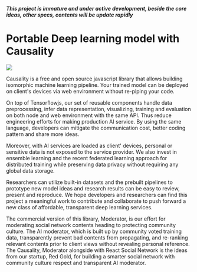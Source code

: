 ***This project is immature
and under active development, beside the core ideas, other specs, contents will be update rapidly***

# Portable Deep learning model with Causality

![](./manual/asset/coffee-main.jpg)

Causality is a free and open source javascript library that allows building isomorphic machine learning pipeline. Your trained model can be deployed on client's devices via web environment without re-piping your code. 

On top of Tensorflowjs, our set of reusable components handle data preprocessing, infer data representation, visualizing, training and evaluation on both node and web environment with the same API. Thus reduce engineering efforts for making production AI service. By using the same language, developers can mitigate the communication cost, better coding pattern and share more ideas. 

Moreover, with AI services are loaded as client' devices, personal or sensitive data is not exposed to the service provider. We also invest in ensemble learning and the recent federated learning approach for distributed training while preserving data privacy without requiring any global data storage. 

Researchers can utilize built-in datasets and the prebuilt pipelines to prototype new model ideas and research results can be easy to review, present and reproduce. We hope developers and researchers can find this project a meaningful work to contribute and collaborate to push forward a new class of affordable, transparent deep learning services. 

The commercial version of this library, Moderator, is our effort for moderating social network contents heading to protecting community culture. The AI moderator, which is built up by community voted training data, transparently prevent bad contents from propagating, and re-ranking relevant contents prior to client views without revealing personal reference. The Causality, Moderator alongside with React Social Network is the ideas from our startup, Red Gold, for building a smarter social network with community culture respect and transparent AI moderator.